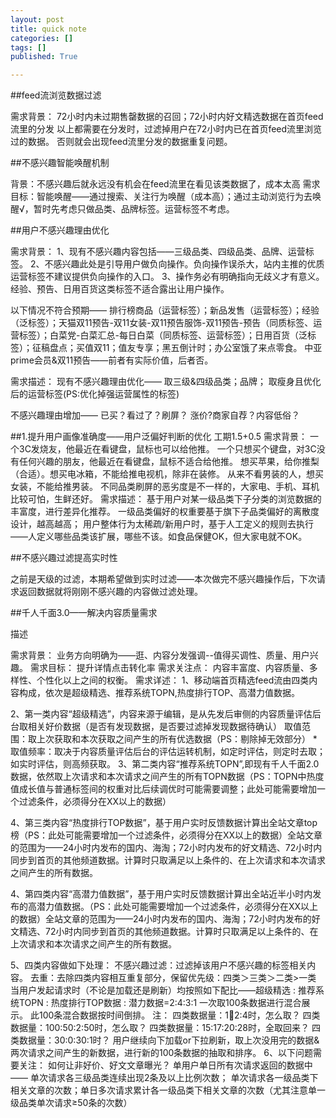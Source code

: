 ```yaml
---
layout: post
title: quick note
categories: []
tags: []
published: True

---
```



##feed流浏览数据过滤

需求背景：
72小时内未过期售罄数据的召回；72小时内好文精选数据在首页feed流里的分发
以上都需要在分发时，过滤掉用户在72小时内已在首页feed流里浏览过的数据。
否则就会出现feed流里分发的数据重复问题。


##不感兴趣智能唤醒机制

背景：不感兴趣后就永远没有机会在feed流里在看见该类数据了，成本太高
需求目标：智能唤醒——通过搜索、关注行为唤醒（成本高）；通过主动浏览行为去唤醒√，暂时先考虑只做品类、品牌标签。运营标签不考虑。

##用户不感兴趣理由优化

需求背景：
1、现有不感兴趣内容包括——三级品类、四级品类、品牌、运营标签。
2、不感兴趣此处是引导用户做负向操作。负向操作误杀大，站内主推的优质运营标签不建议提供负向操作的入口。
3、操作务必有明确指向无歧义才有意义。经验、预告、日用百货这类标签不适合露出让用户操作。

以下情况不符合预期——
排行榜商品（运营标签）；新品发售（运营标签）；经验（泛标签）；天猫双11预告-双11女装-双11预告服饰-双11预告-预告（同质标签、运营标签）；白菜党-白菜汇总-每日白菜（同质标签、运营标签）；日用百货（泛标签）；征稿盘点；买值双11；值友专享；黑五倒计时；办公室饿了来点零食。
中亚prime会员&双11预告——前者有实际价值，后者否。

需求描述：
现有不感兴趣理由优化——
取三级&四级品类；品牌；
取瘦身且优化后的运营标签(PS:优化掉强运营属性的标签)

不感兴趣理由增加——
已买？看过了？刷屏？
涨价?商家自荐？内容低俗？

##1.提升用户画像准确度——用户泛偏好判断的优化
工期1.5+0.5
需求背景：
一个3C发烧友，他最近在看键盘，鼠标也可以给他推。
一个只想买个键盘，对3C没有任何兴趣的朋友，他最近在看键盘，鼠标不适合给他推。
想买苹果，给你推梨（合适）。想买电冰箱，不能给推电视机，除非在装修。
从来不看男装的人，想买女装，不能给推男装。
不同品类刷屏的恶劣度是不一样的，大家电、手机、耳机比较可怕，生鲜还好。
需求描述：
基于用户对某一级品类下子分类的浏览数据的丰富度，进行差异化推荐。
一级品类偏好的权重要基于旗下子品类偏好的离散度设计，越高越高；
用户整体行为太稀疏/新用户时，基于人工定义的规则去执行——人定义哪些品类该扩展，哪些不该。如食品保健OK，但大家电就不OK。

##不感兴趣过滤提高实时性

之前是天级的过滤，本期希望做到实时过滤——本次做完不感兴趣操作后，下次请求返回数据就将刚刚不感兴趣的内容做过滤处理。


##千人千面3.0——解决内容质量需求

描述

需求背景： 业务方向明确为——逛、内容分发强调--值得买调性、质量、用户兴趣。
需求目标： 提升详情点击转化率
需求关注点： 内容丰富度、内容质量、多样性、个性化以上之间的权衡。
需求详述：
1、移动端首页精选feed流由四类内容构成，依次是超级精选、推荐系统TOPN,热度排行TOP、高潜力值数据。

2、第一类内容“超级精选”，内容来源于编辑，是从先发后审侧的内容质量评估后台取相关好价数据（是否有发现数据，是否要过滤掉发现数据待确认）
取值范围：取上次获取和本次获取之间产生的所有优选数据（PS：剔除掉无效部分）
*取值频率：取决于内容质量评估后台的评估运转机制，如定时评估，则定时去取；如实时评估，则高频获取。
3、第二类内容“推荐系统TOPN”,即现有千人千面2.0数据，依然取上次请求和本次请求之间产生的所有TOPN数据（PS：TOPN中热度值成长值与普通标签间的权重对比后续调优时可能需要调整；此处可能需要增加一个过滤条件，必须得分在XX以上的数据）

4、第三类内容“热度排行TOP数据”，基于用户实时反馈数据计算出全站文章top榜（PS：此处可能需要增加一个过滤条件，必须得分在XX以上的数据）全站文章的范围为——24小时内发布的国内、海淘；72小时内发布的好文精选、72小时内同步到首页的其他频道数据。计算时只取满足以上条件的、在上次请求和本次请求之间产生的所有数据。

4、第四类内容“高潜力值数据”，基于用户实时反馈数据计算出全站近半小时内发布的高潜力值数据。（PS：此处可能需要增加一个过滤条件，必须得分在XX以上的数据）全站文章的范围为——24小时内发布的国内、海淘；72小时内发布的好文精选、72小时内同步到首页的其他频道数据。计算时只取满足以上条件的、在上次请求和本次请求之间产生的所有数据。

5、四类内容做如下处理：
不感兴趣过滤：过滤掉该用户不感兴趣的标签相关内容。
去重：去除四类内容相互重复部分，保留优先级：四类＞三类＞二类>一类
当用户发起请求时（不论是加载还是刷新）均按照如下配比——超级精选 : 推荐系统TOPN : 热度排行TOP数据 : 潜力数据=2:4:3:1 一次取100条数据进行混合展示。
此100条混合数据按时间倒排。
注：
四类数据量：1:100:2:4时，怎么取？
四类数据量：100:50:2:50时，怎么取？
四类数据量：15:17:20:28时，全取回来？
四类数据量：30:0:30:1时？
用户继续向下加载or下拉刷新，取上次没用完的数据&两次请求之间产生的新数据，进行新的100条数据的抽取和排序。
6、以下问题需要关注：
如何让非好价、好文文章曝光？
单用户单日所有次请求返回的数据中——
单次请求各三级品类连续出现2条及以上比例次数；
单次请求各一级品类下相关文章的次数；单日多次请求累计各一级品类下相关文章的次数（尤其注意单一级品类单次请求≥50条的次数）
